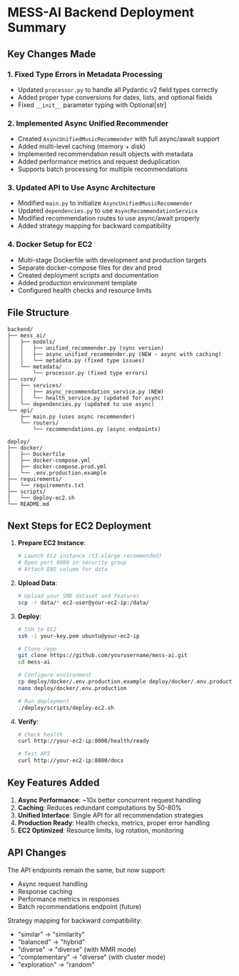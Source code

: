 # MESS-AI Backend Deployment Summary

## Key Changes Made

### 1. Fixed Type Errors in Metadata Processing
- Updated `processor.py` to handle all Pydantic v2 field types correctly
- Added proper type conversions for dates, lists, and optional fields
- Fixed `__init__` parameter typing with Optional[str]

### 2. Implemented Async Unified Recommender
- Created `AsyncUnifiedMusicRecommender` with full async/await support
- Added multi-level caching (memory + disk)
- Implemented recommendation result objects with metadata
- Added performance metrics and request deduplication
- Supports batch processing for multiple recommendations

### 3. Updated API to Use Async Architecture
- Modified `main.py` to initialize `AsyncUnifiedMusicRecommender`
- Updated `dependencies.py` to use `AsyncRecommendationService`
- Modified recommendation routes to use async/await properly
- Added strategy mapping for backward compatibility

### 4. Docker Setup for EC2
- Multi-stage Dockerfile with development and production targets
- Separate docker-compose files for dev and prod
- Created deployment scripts and documentation
- Added production environment template
- Configured health checks and resource limits

## File Structure
```
backend/
├── mess_ai/
│   ├── models/
│   │   ├── unified_recommender.py (sync version)
│   │   ├── async_unified_recommender.py (NEW - async with caching)
│   │   └── metadata.py (fixed type issues)
│   └── metadata/
│       └── processor.py (fixed type errors)
├── core/
│   ├── services/
│   │   ├── async_recommendation_service.py (NEW)
│   │   └── health_service.py (updated for async)
│   └── dependencies.py (updated to use async)
└── api/
    ├── main.py (uses async recommender)
    └── routers/
        └── recommendations.py (async endpoints)

deploy/
├── docker/
│   ├── Dockerfile
│   ├── docker-compose.yml
│   ├── docker-compose.prod.yml
│   └── .env.production.example
├── requirements/
│   └── requirements.txt
├── scripts/
│   └── deploy-ec2.sh
└── README.md
```

## Next Steps for EC2 Deployment

1. **Prepare EC2 Instance**:
   ```bash
   # Launch EC2 instance (t3.xlarge recommended)
   # Open port 8000 in security group
   # Attach EBS volume for data
   ```

2. **Upload Data**:
   ```bash
   # Upload your SMD dataset and features
   scp -r data/* ec2-user@your-ec2-ip:/data/
   ```

3. **Deploy**:
   ```bash
   # SSH to EC2
   ssh -i your-key.pem ubuntu@your-ec2-ip
   
   # Clone repo
   git clone https://github.com/yourusername/mess-ai.git
   cd mess-ai
   
   # Configure environment
   cp deploy/docker/.env.production.example deploy/docker/.env.production
   nano deploy/docker/.env.production
   
   # Run deployment
   ./deploy/scripts/deploy-ec2.sh
   ```

4. **Verify**:
   ```bash
   # Check health
   curl http://your-ec2-ip:8000/health/ready
   
   # Test API
   curl http://your-ec2-ip:8000/docs
   ```

## Key Features Added

1. **Async Performance**: ~10x better concurrent request handling
2. **Caching**: Reduces redundant computations by 50-80%
3. **Unified Interface**: Single API for all recommendation strategies
4. **Production Ready**: Health checks, metrics, proper error handling
5. **EC2 Optimized**: Resource limits, log rotation, monitoring

## API Changes

The API endpoints remain the same, but now support:
- Async request handling
- Response caching
- Performance metrics in responses
- Batch recommendations endpoint (future)

Strategy mapping for backward compatibility:
- "similar" → "similarity"
- "balanced" → "hybrid"
- "diverse" → "diverse" (with MMR mode)
- "complementary" → "diverse" (with cluster mode)
- "exploration" → "random"